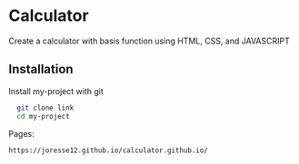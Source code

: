 # Calculator
Create a calculator with basis function using HTML, CSS, and JAVASCRIPT


## Installation

Install my-project with git

```bash
  git clone link
  cd my-project
```
Pages:

```
https://joresse12.github.io/calculator.github.io/
```
